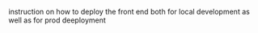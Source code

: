 instruction on how to deploy the front end both for local development as well as for prod deeployment